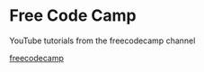 # Free Code Camp 
YouTube tutorials from the freecodecamp channel

[freecodecamp](https://www.youtube.com/@freecodecamp)

